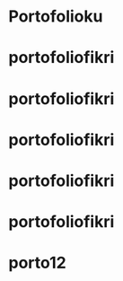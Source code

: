 # Portofolioku
# portofoliofikri
# portofoliofikri
# portofoliofikri
# portofoliofikri
# portofoliofikri
# porto12
